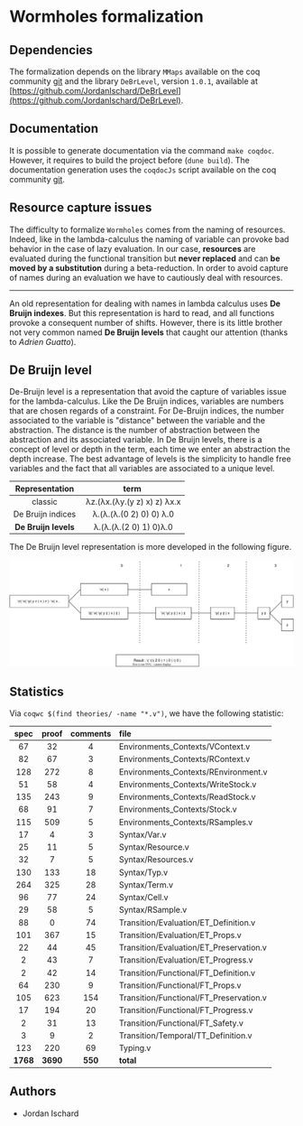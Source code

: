 # Wormholes formalization

## Dependencies

The formalization depends on the library `MMaps` available on the coq community [git](https://github.com/coq-community/coq-mmaps) and the library `DeBrLevel`, version `1.0.1`, available at [https://github.com/JordanIschard/DeBrLevel](https://github.com/JordanIschard/DeBrLevel).

## Documentation

It is possible to generate documentation via the command `make coqdoc`. However, it requires to build the project before (`dune build`). The documentation generation uses the `coqdocJs` script available on the coq community [git](https://github.com/coq-community/coqdocjs).

## Resource capture issues

The difficulty to formalize `Wormholes` comes from the naming of resources. Indeed, like in the lambda-calculus the naming of variable can provoke bad behavior in the case of lazy evaluation. In our case, **resources** are evaluated during the functional transition but **never replaced** and can **be moved by a substitution** during a beta-reduction. In order to avoid capture of names during an evaluation we have to cautiously deal with resources.
****
An old representation for dealing with names in lambda calculus uses **De Bruijn indexes**. But this representation is hard to read, and all functions provoke a consequent number of shifts. However, there is its little brother not very common named **De Bruijn levels** that caught our attention (thanks to _Adrien Guatto_).

## De Bruijn level

De-Bruijn level is a representation that avoid the capture of variables issue for the lambda-calculus. Like the De Bruijn indices, variables are numbers that are chosen regards of a constraint. For De-Bruijn indices, the number associated to the variable is "distance" between the variable and the abstraction. The distance is the number of abstraction between the abstraction and its associated variable. In De Bruijn levels, there is a concept of level or depth in the term, each time we enter an abstraction the depth increase. The best advantage of levels is the simplicity to handle free variables and the fact that all variables are associated to a unique level.

<div align="center">

| Representation | term |
|:--:|:--:|
| classic | λz.(λx.(λy.(y z) x) z) λx.x |
| De Bruijn indices | λ.(λ.(λ.(0 2) 0) 0) λ.0 |
| **De Bruijn levels** | λ.(λ.(λ.(2 0) 1) 0)λ.0 |

</div>

The De Bruijn level representation is more developed in the following figure.

![Example of the De Bruijn level representation for the lambda calculus](images/level_example_1.svg)

## Statistics

Via `coqwc $(find theories/ -name "*.v")`, we have the following statistic:

| spec | proof | comments | file |
|:---:|:---:|:---:|:---|
|   67|   32|    4| Environments_Contexts/VContext.v |
|   82|   67|    3| Environments_Contexts/RContext.v |
|  128|  272|    8| Environments_Contexts/REnvironment.v |
|   51|   58|    4| Environments_Contexts/WriteStock.v |
|  135|  243|    9| Environments_Contexts/ReadStock.v |
|   68|   91|    7| Environments_Contexts/Stock.v |
|  115|  509|    5| Environments_Contexts/RSamples.v |
|   17|    4|    3| Syntax/Var.v |
|   25|   11|    5| Syntax/Resource.v |
|   32|    7|    5| Syntax/Resources.v |
|  130|  133|   18| Syntax/Typ.v |
|  264|  325|   28| Syntax/Term.v |
|   96|   77|   24| Syntax/Cell.v |
|   29|   58|    5| Syntax/RSample.v |
|   88|    0|   74| Transition/Evaluation/ET_Definition.v |
|  101|  367|   15| Transition/Evaluation/ET_Props.v |
|   22|   44|   45| Transition/Evaluation/ET_Preservation.v |
|    2|   43|    7| Transition/Evaluation/ET_Progress.v |
|    2|   42|   14| Transition/Functional/FT_Definition.v |
|   64|  230|    9| Transition/Functional/FT_Props.v |
|  105|  623|  154| Transition/Functional/FT_Preservation.v |
|   17|  194|   20| Transition/Functional/FT_Progress.v |
|    2|   31|   13| Transition/Functional/FT_Safety.v |
|    3|    9|    2| Transition/Temporal/TT_Definition.v |
|  123|  220|   69| Typing.v |
| **1768**| **3690**|  **550**| **total** |

## Authors

- Jordan Ischard